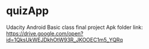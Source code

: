 # quizApp
Udacity Android Basic class final project
Apk folder link: https://drive.google.com/open?id=1QksUkWEJDkhOtW93R_JKOOEC1m5_YQRq
